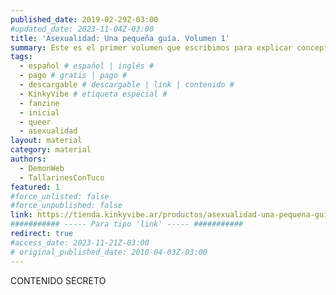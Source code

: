 ```yaml
---
published_date: 2019-02-29Z-03:00
#updated_date: 2023-11-04Z-03:00
title: 'Asexualidad: Una pequeña guía. Volumen 1'
summary: Este es el primer volumen que escribimos para explicar conceptos introductorios respecto a la asexualidad, una orientación más dentro del bello arcoiris de la sexualidad
tags:
  - español # español | inglés #
  - pago # gratis | pago #
  - descargable # descargable | link | contenido #
  - KinkyVibe # etiqueta especial #
  - fanzine
  - inicial
  - queer
  - asexualidad
layout: material
category: material
authors:
  - DemonWeb
  - TallarinesConTuco
featured: 1
#force_unlisted: false
#force_unpublished: false
link: https://tienda.kinkyvibe.ar/productos/asexualidad-una-pequena-guia-volumen-1-version-digital/
########### ----- Para tipo 'link' ----- ###########
redirect: true
#access_date: 2023-11-21Z-03:00
# original_published_date: 2010-04-03Z-03:00
---
```


CONTENIDO SECRETO
